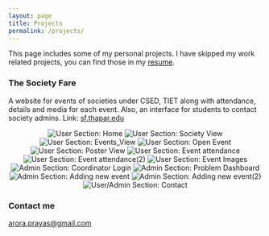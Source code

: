 ```yaml
---
layout: page
title: Projects
permalink: /projects/
---
```


This page includes some of my personal projects.
I have skipped my work related projects, you can find those in my [resume](https://bit.ly/2Y7xSkF). 

### The Society Fare

A website for events of societies under CSED, TIET along with attendance, details and media for each event. Also, an interface for students to contact society admins. Link: [sf.thapar.edu](http://appforms.thapar.edu/sf/)
<div style="text-align:center">
    <img src="/SocietyFair/Home.PNG" alt="User Section: Home" class="popitup">
    <img src="https://github.com/prayas-arora/prayas-arora.github.io/raw/master/SocietyFair/IEEE.PNG" alt="User Section: Society View" class="popitup">
    <img src="https://github.com/prayas-arora/prayas-arora.github.io/raw/master/SocietyFair/IEEE_2.PNG" alt="User Section: Events_View" class="popitup">
    <img src="https://github.com/prayas-arora/prayas-arora.github.io/raw/master/SocietyFair/IEEE_open_event.PNG" alt="User Section: Open Event" class="popitup">
    <img src="https://github.com/prayas-arora/prayas-arora.github.io/raw/master/SocietyFair/IEEE_POSTER.PNG" alt="User Section: Poster View" class="popitup">
    <img src="https://github.com/prayas-arora/prayas-arora.github.io/raw/master/SocietyFair/Event_attendance.PNG" alt="User Section: Event attendance" class="popitup">
    <img src="https://github.com/prayas-arora/prayas-arora.github.io/raw/master/SocietyFair/Event_attendance_1.PNG" alt="User Section: Event attendance(2)" class="popitup">
    <img src="https://github.com/prayas-arora/prayas-arora.github.io/raw/master/SocietyFair/Event_Images.PNG" alt="User Section: Event Images" class="popitup">
    <img src="https://github.com/prayas-arora/prayas-arora.github.io/raw/master/SocietyFair/Coordinator_Login.PNG" alt="Admin Section: Coordinator Login" class="popitup">
    <img src="https://github.com/prayas-arora/prayas-arora.github.io/raw/master/SocietyFair/Coordinator_Home_Page.PNG" alt="Admin Section: Problem Dashboard" class="popitup">
    <img src="https://github.com/prayas-arora/prayas-arora.github.io/raw/master/SocietyFair/Adding_new_event.PNG" alt="Admin Section: Adding new event" class="popitup">
    <img src="https://github.com/prayas-arora/prayas-arora.github.io/raw/master/SocietyFair/New_event_2.PNG" alt="Admin Section: Adding new event(2)" class="popitup">
    <img src="https://github.com/prayas-arora/prayas-arora.github.io/raw/master/SocietyFair/Contact.PNG" alt="User/Admin Section: Contact" class="popitup">
</div>

### Contact me

[arora.prayas@gmail.com](mailto:arora.prayas@gmail.com)
